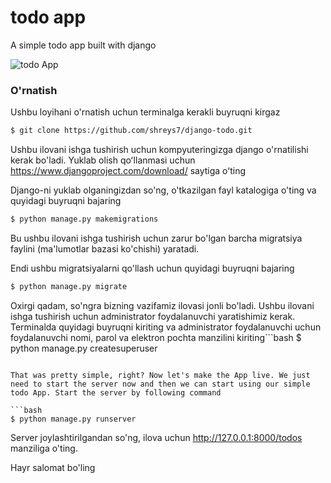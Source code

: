 # todo app
A simple todo app built with django

![todo App](https://raw.githubusercontent.com/shreys7/django-todo/develop/staticfiles/todoApp.png)
### O'rnatish
Ushbu loyihani o'rnatish uchun terminalga kerakli buyruqni kirgaz
```bash
$ git clone https://github.com/shreys7/django-todo.git
```
Ushbu ilovani ishga tushirish uchun kompyuteringizga django o'rnatilishi kerak bo'ladi. Yuklab olish qoʻllanmasi uchun https://www.djangoproject.com/download/ saytiga oʻting

Django-ni yuklab olganingizdan so'ng, o'tkazilgan fayl katalogiga o'ting va quyidagi buyruqni bajaring
```bash
$ python manage.py makemigrations
```

Bu ushbu ilovani ishga tushirish uchun zarur bo'lgan barcha migratsiya faylini (ma'lumotlar bazasi ko'chishi) yaratadi.

Endi ushbu migratsiyalarni qo'llash uchun quyidagi buyruqni bajaring
```bash
$ python manage.py migrate
```

Oxirgi qadam, so'ngra bizning vazifamiz ilovasi jonli bo'ladi. Ushbu ilovani ishga tushirish uchun administrator foydalanuvchi yaratishimiz kerak. Terminalda quyidagi buyruqni kiriting va administrator foydalanuvchi uchun foydalanuvchi nomi, parol va elektron pochta manzilini kiriting```bash
$ python manage.py createsuperuser
```

That was pretty simple, right? Now let's make the App live. We just need to start the server now and then we can start using our simple todo App. Start the server by following command

```bash
$ python manage.py runserver
```

Server joylashtirilgandan so'ng, ilova uchun http://127.0.0.1:8000/todos manziliga o'ting.

Hayr salomat bo'ling